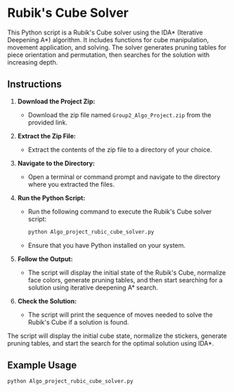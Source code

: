 # Rubik's Cube Solver
This Python script is a Rubik's Cube solver using the IDA* (Iterative Deepening A*) algorithm. It includes functions for cube manipulation, movement application, and solving. The solver generates pruning tables for piece orientation and permutation, then searches for the solution with increasing depth.

## Instructions

1. **Download the Project Zip:**
   - Download the zip file named `Group2_Algo_Project.zip` from the provided link.

2. **Extract the Zip File:**
   - Extract the contents of the zip file to a directory of your choice.

3. **Navigate to the Directory:**
   - Open a terminal or command prompt and navigate to the directory where you extracted the files.

4. **Run the Python Script:**
   - Run the following command to execute the Rubik's Cube solver script:
     ```bash
     python Algo_project_rubic_cube_solver.py
     ```
   - Ensure that you have Python installed on your system.

5. **Follow the Output:**
   - The script will display the initial state of the Rubik's Cube, normalize face colors, generate pruning tables, and then start searching for a solution using iterative deepening A* search.

6. **Check the Solution:**
   - The script will print the sequence of moves needed to solve the Rubik's Cube if a solution is found.
   
The script will display the initial cube state, normalize the stickers, generate pruning tables, and start the search for the optimal solution using IDA*.
## Example Usage
```bash
python Algo_project_rubic_cube_solver.py
